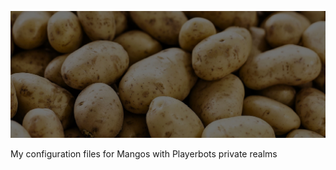 ![Alt text](.assets/potatoes.jpg "potatoes")

My configuration files for Mangos with Playerbots private realms
